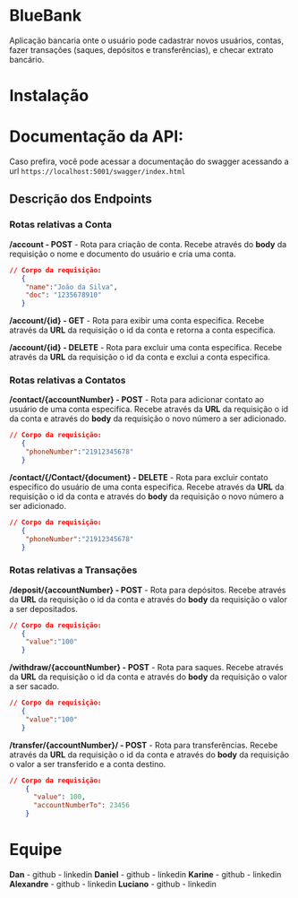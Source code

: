 # BlueBank
Aplicação bancaria onte o usuário pode cadastrar novos usuários, contas, fazer transações (saques, depósitos e transferências), e checar extrato bancário.

# Instalação

# Documentação da API:

Caso prefira, você pode acessar a documentação do swagger acessando a url `https://localhost:5001/swagger/index.html`

## Descrição dos Endpoints

### Rotas relativas a Conta

 **/account - POST** - Rota para criação de conta. 
Recebe  através do **body** da requisição o nome e documento do usuário e cria uma conta.
```json
// Corpo da requisição:
   {
   	"name":"João da Silva",
   	"doc": "1235678910"
   }
```
 **/account/{id} - GET** - Rota para exibir uma conta especifica. 
Recebe  através da **URL** da requisição o id da conta e retorna a conta especifica.

 **/account/{id} - DELETE** - Rota para excluir uma conta especifica. 
Recebe  através da **URL** da requisição o id da conta e exclui a conta especifica.

### Rotas relativas a Contatos

 **/contact/{accountNumber} - POST** - Rota para adicionar contato ao usuário de uma conta especifica. Recebe  através da **URL** da requisição o id da conta e através do **body** da requisição o novo número a ser adicionado.
```json
// Corpo da requisição:
   {
   	"phoneNumber":"21912345678"
   }
```

 **/contact/{/Contact/{document} - DELETE** - Rota para excluir contato especifico do usuário de uma conta especifica. Recebe  através da **URL** da requisição o id da conta e através do **body** da requisição o novo número a ser adicionado.
```json
// Corpo da requisição:
   {
   	"phoneNumber":"21912345678"
   }
```
### Rotas relativas a Transações

 **/deposit/{accountNumber}  - POST** - Rota para depósitos. Recebe  através da **URL** da requisição o id da conta e através do **body** da requisição o valor a ser depositados.
```json
// Corpo da requisição:
   {
   	"value":"100"
   }
```

 **/withdraw/{accountNumber}  - POST** - Rota para saques. Recebe  através da **URL** da requisição o id da conta e através do **body** da requisição o valor a ser sacado.
```json
// Corpo da requisição:
   {
   	"value":"100"
   }
```

 **/transfer/{accountNumber}/  - POST** - Rota para transferências. Recebe  através da **URL** da requisição o id da conta e através do **body** da requisição o valor a ser transferido e a conta destino.
```json
// Corpo da requisição:
	{
	  "value": 100,
	  "accountNumberTo": 23456
	}
```

# Equipe
**Dan**  - github - linkedin
**Daniel** - github - linkedin
**Karine** - github - linkedin
**Alexandre** - github - linkedin
**Luciano** - github - linkedin
